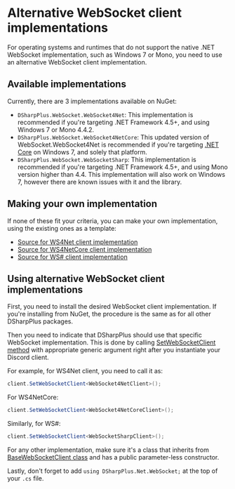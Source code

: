 # Alternative WebSocket client implementations

For operating systems and runtimes that do not support the native .NET WebSocket implementation, such as Windows 7 or Mono, 
you need to use an alternative WebSocket client implementation.

## Available implementations

Currently, there are 3 implementations available on NuGet:

* `DSharpPlus.WebSocket.WebSocket4Net`: This implementation is recommended if you're targeting .NET Framework 4.5+, and using 
   Windows 7 or Mono 4.4.2. 
* `DSharpPlus.WebSocket.WebSocket4NetCore`: This updated version of WebSocket.WebSocket4Net is recommended if you're targeting
  [.NET Core](https://github.com/dotnet/core) on Windows 7, and solely that platform.
* `DSharpPlus.WebSocket.WebSocketSharp`: This implementation is recommended if you're targeting .NET Framework 4.5+, and using 
  Mono version higher than 4.4. This implementation will also work on Windows 7, however there are known issues with it and 
  the library.

## Making your own implementation

If none of these fit your criteria, you can make your own implementation, using the existing ones as a template:

* [Source for WS4Net client implementation](https://github.com/NaamloosDT/DSharpPlus/blob/master/DSharpPlus.WebSocket.WebSocket4Net/WebSocket4NetClient.cs "WebSocket4Net Client")
* [Source for WS4NetCore client implementation](https://github.com/NaamloosDT/DSharpPlus/blob/master/DSharpPlus.WebSocket.WebSocket4NetCore/WebSocket4NetCoreClient.cs "WebSocket4NetCore Client")
* [Source for WS# client implementation](https://github.com/NaamloosDT/DSharpPlus/blob/master/DSharpPlus.WebSocket.WebSocketSharp/WebSocketSharpClient.cs "WebSocketSharp Client")

## Using alternative WebSocket client implementations

First, you need to install the desired WebSocket client implementation. If you're installing from NuGet, the procedure is the 
same as for all other DSharpPlus packages.

Then you need to indicate that DSharpPlus should use that specific WebSocket implementation. This is done by calling 
[SetWebSocketClient method](/api/DSharpPlus.DiscordClient.html#DSharpPlus_DiscordClient_SetWebSocketClient__1) with appropriate 
generic argument right after you instantiate your Discord client.

For example, for WS4Net client, you need to call it as:

```cs
client.SetWebSocketClient<WebSocket4NetClient>();
```

For WS4NetCore:

```cs
client.SetWebSocketClient<WebSocket4NetCoreClient>();
```

Similarly, for WS#:

```cs
client.SetWebSocketClient<WebSocketSharpClient>();
```

For any other implementation, make sure it's a class that inherits from [BaseWebSocketClient class](/api/DSharpPlus.Net.WebSocket.BaseWebSocketClient.html "BaseWebSocketClient") 
and has a public parameter-less constructor.

Lastly, don't forget to add `using DSharpPlus.Net.WebSocket;` at the top of your `.cs` file.
